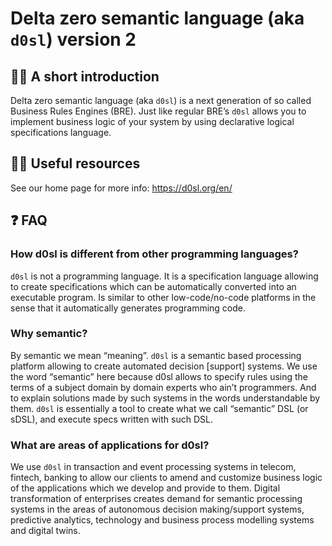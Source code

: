# Delta zero semantic language (aka `d0sl`) version 2
## 🙋‍♀️ A short introduction

Delta zero semantic language (aka `d0sl`) is a next generation of so called Business Rules Engines (BRE). 
Just like regular BRE’s `d0sl` allows you to implement business logic of your system by using declarative logical specifications language.

## 👩‍💻 Useful resources

See our home page for more info: https://d0sl.org/en/ 

## ❓ FAQ
### How d0sl is different from other programming languages?
`d0sl` is not a programming language. It is a specification language allowing to create specifications which can be automatically 
converted into an executable program. Is similar to other low-code/no-code platforms in the sense that it automatically generates programming code.

### Why semantic?
By semantic we mean “meaning”. `d0sl` is a semantic based processing platform allowing to create automated decision [support] systems. 
We use the word “semantic” here because d0sl allows to specify rules using the terms of a subject domain by domain experts who ain’t programmers. 
And to explain solutions made by such systems in the words understandable by them. `d0sl` is essentially a tool to create what we call “semantic” DSL (or sDSL), 
and execute specs written with such DSL.

### What are areas of applications for d0sl?
We use `d0sl` in transaction and event processing systems in telecom, fintech, banking to allow our clients to amend and customize business logic 
of the applications which we develop and provide to them. 
Digital transformation of enterprises creates demand for semantic processing systems in the areas of autonomous decision making/support systems, predictive analytics, 
technology and business process modelling systems and digital twins.

<!--

**Here are some ideas to get you started:**

🙋‍♀️ A short introduction - what is your organization all about?
🌈 Contribution guidelines - how can the community get involved?
👩‍💻 Useful resources - where can the community find your docs? Is there anything else the community should know?
🍿 Fun facts - what does your team eat for breakfast?
🧙 Remember, you can do mighty things with the power of [Markdown](https://docs.github.com/github/writing-on-github/getting-started-with-writing-and-formatting-on-github/basic-writing-and-formatting-syntax)
-->
